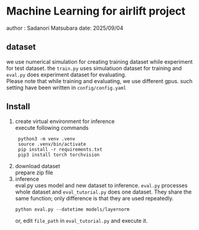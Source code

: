 # Machine Learning for airlift project

author : Sadanori Matsubara 
date: 2025/09/04

## dataset
 we use numerical simulation for creating training dataset while experiment for test dataset. the `train.py` uses simulatiuon dataset for training and `eval.py` does experiment dataset for evaluating.  
  Please note that while training and evaluating, we use different gpus. such setting have been written in `config/config.yaml` 

## Install 
 1. create virtual environment for inference  
    execute following commands
    ```
     python3 -m venv .venv
     source .venv/bin/activate
     pip install -r requirements.txt
     pip3 install torch torchvision
    ```
 2. download dataset  
    prepare zip file 
 3. inference  
    eval.py uses model and new dataset to inference. `eval.py` processes whole dataset and `eval_tutorial.py` does one dataset. They share the same function; only difference is that they are used repeatedly.
    ```
    python eval.py --datetime models/layernorm
    ```
    or, edit `file_path` in `eval_tutorial.py` and execute it.

